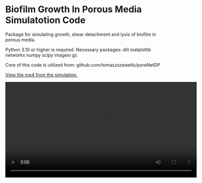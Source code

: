 # Biofilm Growth In Porous Media Simulatotion Code

Package for simulating growth, shear detachment and lysis of biofilm in porous media.

Python 3.10 or higher is required.
Necessary packages: dill matplotlib networkx numpy scipy imageio gc

Core of this code is utilized from: github.com/tomaszszawello/poreNetDP

[View the mp4 from the simulation. ](https://drive.google.com/file/d/183f0TVcTnV2ZCo95Lf6uO3oe1p0Y26ba/view?usp=sharing)


<video width="600" controls>
  <source src="[https://github.com/TwojaNazwaUzytkownika/TwojeRepozytorium/raw/main/film.mp4](https://drive.google.com/file/d/183f0TVcTnV2ZCo95Lf6uO3oe1p0Y26ba/view?usp=sharing)" type="video/mp4">
  Your browser does not support embedded videos.
</video>
